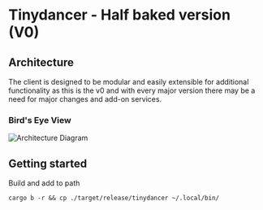 # Tinydancer - Half baked version (V0)

## Architecture
The client is designed to be modular and easily extensible for additional functionality as this is the v0 and with every major version there may be a need for major changes and add-on services.

### Bird's Eye View

![Architecture Diagram](https://res.cloudinary.com/dev-connect/image/upload/v1675235495/diet-client-v0-arch_bhdd4c.png)

## Getting started

Build and add to path
```
cargo b -r && cp ./target/release/tinydancer ~/.local/bin/
```